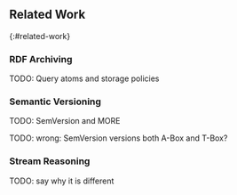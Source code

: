 ## Related Work
{:#related-work}

### RDF Archiving

TODO: Query atoms and storage policies

### Semantic Versioning

TODO: SemVersion and MORE

TODO: wrong: SemVersion versions both A-Box and T-Box?

### Stream Reasoning

TODO: say why it is different
